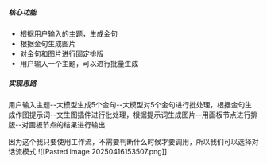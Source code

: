 ##### 核心功能
- 根据用户输入的主题，生成金句
- 根据金句生成图片
- 对金句和图片进行固定排版
- 用户输入一个主题，可以进行批量生成

##### 实现思路
用户输入主题--大模型生成5个金句--大模型对5个金句进行批处理，根据金句生成作图提示词--文生图插件进行批处理，根据提示词生成图片--用画板节点进行排版--对画板节点的结果进行输出

因为这个我只要使用工作流，不需要判断什么时候才要调用，所以我们可以选择对话流模式
![[Pasted image 20250416153507.png]]

